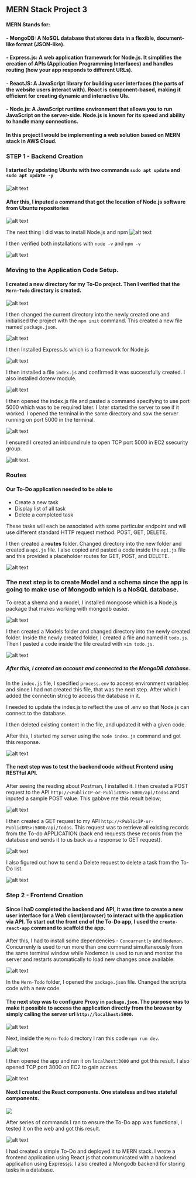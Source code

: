 ## MERN Stack Project 3

#### MERN Stands for:
#### - MongoDB: A NoSQL database that stores data in a flexible, document-like format (JSON-like). 
#### - Express.js: A web application framework for Node.js. It simplifies the creation of APIs (Application Programming Interfaces) and handles routing (how your app responds to different URLs).
#### - ReactJS: A JavaScript library for building user interfaces (the parts of the website users interact with). React is component-based, making it efficient for creating dynamic and interactive UIs.
#### - Node.js: A JavaScript runtime environment that allows you to run JavaScript on the server-side. Node.js is known for its speed and ability to handle many connections.

#### In this project I would be implementing a web solution based on MERN stack in AWS Cloud.

### STEP 1 - Backend Creation

#### I started by updating Ubuntu with two commands ``sudo apt update`` and ``sudo apt update -y``
![alt text](<Screenshot 2025-02-08 170931.png>)

#### After this, I inputed a command that got the location of Node.js software from Ubuntu repositories
![alt text](<Screenshot 2025-02-08 171407.png>)

The next thing I did was to install Node.js and npm
![alt text](<Screenshot 2025-02-08 171525.png>)

I then verified both installations with ``node -v`` and ``npm -v``

![alt text](<Screenshot 2025-02-08 171640.png>)

### Moving to the Application Code Setup.

#### I created a new directory for my To-Do project. Then I verified that the ``Mern-Todo`` directory is created.

![alt text](<Screenshot 2025-02-08 171735.png>)

I then changed the current directory into the newly created one and initialised the project with the ``npm init`` command. This created a new file named ``package.json``.

![alt text](<Screenshot 2025-02-08 172255.png>)

I then Installed ExpressJs which is a framework for Node.js

![alt text](<Screenshot 2025-02-08 174140.png>)

I then installed a file  ``index.js`` and confirmed it was successfully created. I also installed dotenv module.

![alt text](<Screenshot 2025-02-08 174323.png>)

I then opened the index.js file and pasted a command specifying to use port 5000 which was to be required later.
I later started the server to see if it worked. I opened the terminal in the same directory and saw the server running on port 5000 in the terminal. 

![alt text](<Screenshot 2025-02-08 205032.png>)

I ensured I created an inbound rule to open TCP port 5000 in EC2 ssecurity group.

![alt text](<Screenshot 2025-02-10 210100.png>).

### Routes
#### Our To-Do application needed to be able to 
- Create a new task
- Display list of all task
- Delete a completed task

These tasks will each be associated with some particular endpoint and will use different standard HTTP request method: POST, GET, DELETE.

I then created a __routes__ folder. Changed directory into the new folder and created a ``api.js`` file. I also copied and pasted a code inside the ``api.js`` file and this provided a placeholder routes for GET, POST, and DELETE.

![alt text](<Screenshot 2025-02-10 212116.png>)

### The next step is to create Model and a schema since the app is going to make use of Mongodb which is a NoSQL database.

To creat a shema and a model, I installed mongoose which is a Node.js package that makes working with mongodb easier. 

![alt text](<Screenshot 2025-02-10 213603.png>)

I then created a Models folder and changed directory into the newly created folder. Inside the newly created folder, I created a file and named it ``todo.js``.
Then I pasted a code inside the file created with ``vim todo.js``.

![alt text](<Screenshot 2025-02-10 213726.png>)

##### After this, I created an account and connected to the MongoDB database. 
In the ``index.js`` file, I specified ``process.env`` to access environment variables and since I had not created this file, that was the next step. After which I added the connectin stricg to access the database in it.

I needed to update the index.js to reflect the use of .env so that Node.js can connect to the database.

I then deleted existing content in the file, and updated it with a given code.

After this, I started my server using the ``node index.js`` command and got this response.

![alt text](<Screenshot 2025-02-12 182436.png>)

#### The next step was to test the backend code without Frontend using RESTful API. 

After seeing the reading about Postman, I installed it. I then created a POST request to the API ``http://<PublicIP-or-PublicDNS>:5000/api/todos`` and inputed a sample POST value. This gabbve me this result below;

![alt text](<Screenshot 2025-02-18 223017.png>)

I then created a GET request to my API ``http://<PublicIP-or-PublicDNS>:5000/api/todos``. This request was to retrieve all existing records from the To-do APPLICATION (back end requests these records from the database and sends it to us back as a response to GET request).

![alt text](<Screenshot 2025-02-18 223202.png>)

I also figured out how to send a Delete request to delete a task from the To-Do list.

![alt text](<Screenshot 2025-02-18 225133.png>)

### Step 2 - Frontend Creation

#### Since I haD completed the backend and API, it was time to create a new user interface for a Web client(browser) to interact with the application via API. To start out the front end of the To-Do app, I used the ``create-react-app`` command to scaffold the app.

After this, I had to install some dependencies - ``Concurrently`` and ``Nodemon``. Concurrenly is used to run more than one command simultaneously from the same terminal window while Nodemon is used to run and monitor the server and restarts automatically to load new changes once available. 

![alt text](<Screenshot 2025-02-18 230658.png>)

In the ``Mern-Todo`` folder, I opened the ``package.json`` file. Changed the scripts code with a new code.

#### The next step was to configure Proxy in ``package.json``. The purpose was to make it possible to access the application directly from the browser by simply calling the server url ``http://localhost:5000``.

![alt text](<Screenshot 2025-02-19 011642.png>)

Next, inside the ``Mern-Todo`` directory I ran this code ``npm run dev``.

![alt text](<Screenshot 2025-02-19 012352.png>)

I then opened the app and ran it on ``localhost:3000`` and got this result. I also opened TCP port 3000 on EC2 to gain access.

![alt text](<Screenshot 2025-02-19 011950.png>)

#### Next I created the React components. One stateless and two stateful components. 

![
](<Screenshot 2025-02-19 012753.png>)

After series of commands I ran to ensure the To-Do app was functional, I tested it on the web and got this result.

![alt text](<Screenshot 2025-02-19 013416.png>)

I had created a simple To-Do and deployed it to MERN stack. I wrote a frontend application using React.js that communicated with a backend application using Expressjs. I also created a Mongodb backend for storing tasks in a database.